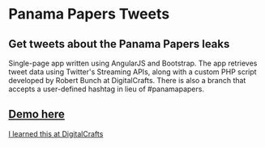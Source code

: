 # Panama Papers Tweets

## Get tweets about the Panama Papers leaks

Single-page app written using AngularJS and Bootstrap. The app retrieves tweet data using Twitter's Streaming APIs, along with a custom PHP script developed by Robert Bunch at DigitalCrafts. There is also a branch that accepts a user-defined hashtag in lieu of #panamapapers.

## [Demo here](http://www.kdavidmoore.com/panama-papers)

[I learned this at DigitalCrafts](https://www.digitalcrafts.com)
